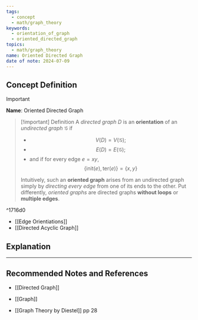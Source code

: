 ```yaml
---
tags:
  - concept
  - math/graph_theory
keywords:
  - orientation_of_graph
  - oriented_directed_graph
topics:
  - math/graph_theory
name: Oriented Directed Graph
date of note: 2024-07-09
---
```


## Concept Definition

>[!important]
>**Name**: Oriented Directed Graph

>[!important] Definition
>A *directed graph* $D$ is an **orientation** of an *undirected graph* $\mathcal{G}$ if 
>- $$V(D) = V(\mathcal{G});$$
>- $$E(D) = E(\mathcal{G});$$ 
>- and if for every edge $e=xy$, $$\{ \text{init}(e), \text{ter}(e)  \}  = \{ x, y \}$$
>  
>Intuitively, such an **oriented graph** arises from an undirected graph simply by *directing* *every edge* from one of its ends to the other. Put differently, *oriented graphs* are directed graphs **without loops** or **multiple edges**.

^1716d0

- [[Edge Orientiations]]
- [[Directed Acyclic Graph]]



## Explanation





-----------
##  Recommended Notes and References


- [[Directed Graph]]
- [[Graph]]

- [[Graph Theory by Diestel]] pp 28